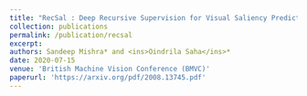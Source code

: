 ```yaml
---
title: "RecSal : Deep Recursive Supervision for Visual Saliency Prediction"
collection: publications
permalink: /publication/recsal
excerpt: 
authors: Sandeep Mishra* and <ins>Oindrila Saha</ins>*
date: 2020-07-15
venue: 'British Machine Vision Conference (BMVC)'
paperurl: 'https://arxiv.org/pdf/2008.13745.pdf'
---
```

